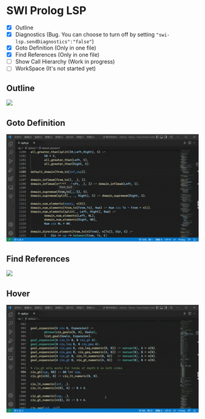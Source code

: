 # SWI Prolog LSP
- [x] Outline
- [x] Diagnostics (Bug. You can choose to turn off by setting `"swi-lsp.sendDiagnostics":"false"`)
- [x] Goto Definition (Only in one file)
- [x] Find References (Only in one file)
- [ ] Show Call Hierarchy (Work in progress)
- [ ] WorkSpace (It's not started yet)

## Outline
 ![](./gifs/outline.gif)
## Goto Definition
![](./gifs/GotoDefinition.gif)
## Find References
![](./gifs/FindRefrences.gif)
## Hover
![](./gifs/Hover.gif)
